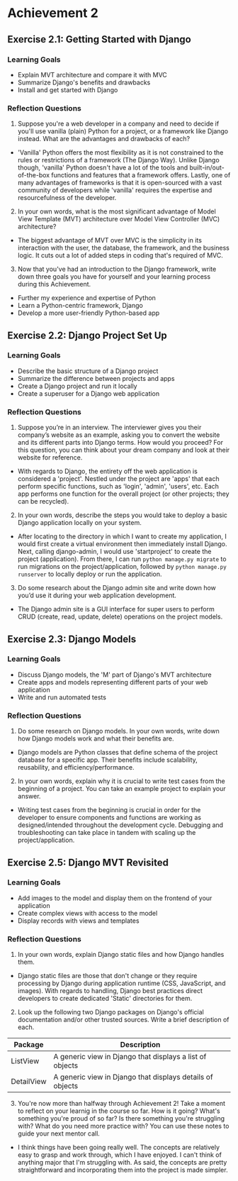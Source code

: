 # Achievement 2

## Exercise 2.1: Getting Started with Django
### Learning Goals
- Explain MVT architecture and compare it with MVC
- Summarize Django's benefits and drawbacks
- Install and get started with Django

### Reflection Questions
1. Suppose you're a web developer in a company and need to decide if you'll use vanilla (plain) Python for a project, or a framework like Django instead. What are the advantages and drawbacks of each?

- 'Vanilla' Python offers the most flexibility as it is not constrained to the rules or restrictions of a framework (The Django Way). Unlike Django though, 'vanilla' Python doesn't have a lot of the tools and built-in/out-of-the-box functions and features that a framework offers. Lastly, one of many advantages of frameworks is that it is open-sourced with a vast community of developers while 'vanilla' requires the expertise and resourcefulness of the developer.

2. In your own words, what is the most significant advantage of Model View Template (MVT) architecture over Model View Controller (MVC) architecture?

- The biggest advantage of MVT over MVC is the simplicity in its interaction with the user, the database, the framework, and the business logic. It cuts out a lot of added steps in coding that's required of MVC.

3. Now that you've had an introduction to the Django framework, write down three goals you have for yourself and your learning process during this Achievement.

- Further my experience and expertise of Python
- Learn a Python-centric framework, Django
- Develop a more user-friendly Python-based app

## Exercise 2.2: Django Project Set Up
### Learning Goals
- Describe the basic structure of a Django project
- Summarize the difference between projects and apps
- Create a Django project and run it locally
- Create a superuser for a Django web application

### Reflection Questions
1.	Suppose you’re in an interview. The interviewer gives you their company’s website as an example, asking you to convert the website and its different parts into Django terms. How would you proceed? For this question, you can think about your dream company and look at their website for reference.

- With regards to Django, the entirety off the web application is considered a 'project'. Nestled under the project are 'apps' that each perform specific functions, such as 'login', 'admin', 'users', etc. Each app performs one function for the overall project (or other projects; they can be recycled).

2.	In your own words, describe the steps you would take to deploy a basic Django application locally on your system.

- After locating to the directory in which I want to create my application, I would first create a virtual environment then immediately install Django. Next, calling django-admin, I would use 'startproject' to create the project (application). From there, I can run `python manage.py migrate` to run migrations on the project/application, followed by `python manage.py runserver` to locally deploy or run the application.

3.	Do some research about the Django admin site and write down how you’d use it during your web application development.

- The Django admin site is a GUI interface for super users to perform CRUD (create, read, update, delete) operations on the project models.

## Exercise 2.3: Django Models
### Learning Goals
- Discuss Django models, the 'M' part of Django's MVT architecture
- Create apps and models representing different parts of your web application
- Write and run automated tests

### Reflection Questions
1.	Do some research on Django models. In your own words, write down how Django models work and what their benefits are.

- Django models are Python classes that define schema of the project database for a specific app. Their benefits include scalability, reusability, and efficiency/performance.

2.	In your own words, explain why it is crucial to write test cases from the beginning of a project. You can take an example project to explain your answer.

- Writing test cases from the beginning is crucial in order for the developer to ensure components and functions are working as designed/intended throughout the development cycle. Debugging and troubleshooting can take place in tandem with scaling up the project/application.

## Exercise 2.5: Django MVT Revisited
### Learning Goals
- Add images to the model and display them on the frontend of your application
- Create complex views with access to the model
- Display records with views and templates

### Reflection Questions
1.	In your own words, explain Django static files and how Django handles them.

- Django static files are those that don't change or they require processing by Django during application runtime (CSS, JavaScript, and images). With regards to handling, Django best practices direct developers to create dedicated 'Static' directories for them.

2. Look up the following two Django packages on Django's official documentation and/or other trusted sources. Write a brief description of each.

| Package    | Description                                               |
|------------|-----------------------------------------------------------|
| ListView   | A generic view in Django that displays a list of objects  |
| DetailView | A generic view in Django that displays details of objects |

3. You're now more than halfway through Achievement 2! Take a moment to reflect on your learnig in the course so far. How is it going? What's something you're proud of so far? Is there something you're struggling with? What do you need more practice with? You can use these notes to guide your next mentor call.

- I think things have been going really well. The concepts are relatively easy to grasp and work through, which I have enjoyed. I can't think of anything major that I'm struggling with. As said, the concepts are pretty straightforward and incorporating them into the project is made simpler.